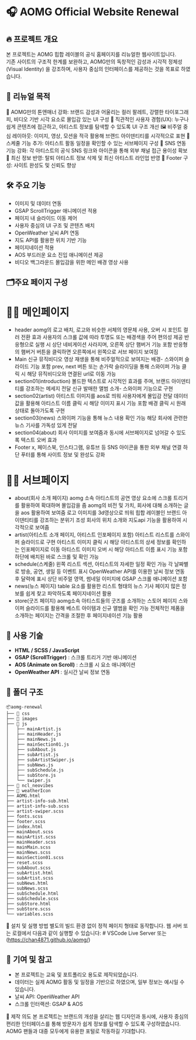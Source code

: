 
# 🎧 AOMG Official Website Renewal

## 🔥 프로젝트 개요
본 프로젝트는 AOMG 힙합 레이블의 공식 홈페이지를 리뉴얼한 웹사이트입니다.  
기존 사이트의 구조적 한계를 보완하고, AOMG만의 독창적인 감성과 시각적 정체성(Visual Identity) 을 강조하며, 사용자 중심의 인터페이스를 제공하는 것을 목표로 하였습니다.

## 🎯 리뉴얼 목적
🎨 AOMG만의 톤앤매너 강화: 브랜드 감성과 어울리는 컬러 팔레트, 강렬한 타이포그래피, 비디오 기반 시각 요소로 몰입감 있는 UI 구성
🧩 직관적인 사용자 경험(UX): 누구나 쉽게 콘텐츠에 접근하고, 아티스트 정보를 탐색할 수 있도록 UI 구조 개선
🖼️ 비주얼 중심 레이아웃: 이미지, 영상, 모션을 적극 활용해 브랜드 아이덴티티를 시각적으로 표현
📅 스케줄 기능 추가: 아티스트 활동 일정을 확인할 수 있는 서브페이지 구성
🔗 SNS 연동 기능 강화: 각 아티스트의 공식 SNS 링크와 아이콘을 통해 외부 채널 접근 용이성 확보
🧹 최신 정보 반영: 탈퇴 아티스트 정보 삭제 및 최신 아티스트 라인업 반영
🧱 Footer 구성: 사이트 완성도 및 신뢰도 향상

## 🛠️ 주요 기능
- 이미지 및 데이터 연동
- GSAP ScrollTrigger 애니메이션 적용
- 페이지 내 슬라이드 이동 제어
- 사용자 중심의 UI 구조 및 콘텐츠 배치
- OpenWeather 날씨 API 연동
- 지도 API를 활용한 위치 기반 기능
- 페이지네이션 적용
- AOS 부드러운 요소 진입 애니메이션 제공
- 비디오 백그라운드	몰입감을 위한 메인 배경 영상 사용

## 🗂️주요 페이지 구성
# 💁‍♂️ 메인페이지
- header
    aomg의 로고 배치, 로고와 비슷한 서체의 영문체 사용, 오버 시 포인트 컬러 전환 효과
    사용자의 스크롤 값에 따라 투명도 또는 배경색을 주어 편의성 제공
    반응형으로 실행 시 상단 네비게이션 사라지며, 오른쪽 상단 햄버거 기능 포함
    반응형의 햄버거 버튼을 클릭하면 오른쪽에서 왼쪽으로 서브 페이지 보여짐
- Main
    신규 뮤직비디오 영상 재생을 통해 비주얼적으로 보여지는 배경- 스와이퍼 슬라이드 기능 포함
    prev, next 버튼 또는 손가락 슬라이딩을 통해 스와이퍼 가능
    클릭 시 해당 뮤직비디오와 연결된 url로 이동 가능
- section01(introduction)
    볼드한 텍스트로 시각적인 효과를 주며, 브랜드 아이덴티티를 강조하는 메세지 전달
    신규 발매한 앨범 소개- 스와이퍼 기능으로 구현
- section02(artist)
    아티스트 이미지를 aos로 띄워 사용자에게 몰입감 전달
    데이터 값을 활용해 아티스트 이름 클릭 시 해당 이미지 표시 기능 포함
    배경 클릭 시 원래 상태로 돌아가도록 구현
- section03(news)
    스와이퍼 기능을 통해 뉴스 내용 확인 가능
    해당 회사에 관련한 뉴스 기사를 가독성 있게 전달
- section04(about)
    회사 이미지를 보여줌과 동시에 서브페이지로 넘어갈 수 있도록 텍스트 오버 효과
- Footer
    x, 페이스북, 인스타그램, 유튜브 등 SNS 아이콘을 통한 외부 채널 연결
    하단 푸터를 통해 사이트 정보 및 완성도 강화
  
# 💁‍♂️ 서브페이지
- about(회사 소개 페이지)
    aomg 소속 아티스트의 공연 영상 요소에 스크롤 트리거를 활용하여 확대하며 몰입감을 줌
    aomg의 비전 및 가치, 회사에 대해 소개하는 글을 aos 활용하여 보여줌
    로고 이미지를 3d영상으로 띄워 힙합 레이블인 브랜드 아이덴티티를 강조하는 분위기 조성
    회사의 위치 소개와 지도api 기능을 활용하여 시각적으로 보여줌
- artist(아티스트 소개 페이지, 아티스트 인포페이지 포함)
    아티스트 리스트를 스와이퍼 슬라이드로 구현
    아티스트 이미지 클릭 시 해당 아티스트의 상세 정보를 확인하는 인포페이지로 이동
    아티스트 이미지 오버 시 해당 아티스트 이름 표시 기능 포함
    하단에 배치된 바로 스크롤 및 확인 가능
- schedule(스케줄)
    왼쪽 리스트 섹션, 아티스트의 자세한 일정 확인 가능
    각 날짜별로 방송, 공연, 생일 등 이벤트 표시
    OpenWeather API를 이용한 날씨 정보 연동 후 달력에 표시
    상단 비주얼 영역, 썸네일 이미지에 GSAP 스크롤 애니메이션 포함
- news(뉴스 페이지)
    table 요소를 활용한 리스트 형태의 뉴스 기사 페이지
    많은 정보를 쉽게 찾고 파악하도록 페이지네이션 활용
- store(굿즈 페이지)
    aomg소속 아티스트들의 굿즈를 소개하는 스토어 페이지
    스와이퍼 슬라이드를 활용해 베스트 아이템과 신규 앨범을 확인 가능
    전체적인 제품을 소개하는 페이지는 간격을 조절한 후 페이지네이션 기능 활용

## 🧩 사용 기술
- **HTML / SCSS / JavaScript**
- **GSAP (ScrollTrigger)** : 스크롤 트리거 기반 애니메이션
- **AOS (Animate on Scroll)** : 스크롤 시 요소 애니메이션
- **OpenWeather API** : 실시간 날씨 정보 연동

## 📁 폴더 구조
```
📦aomg-renewal
├── 📁 css
├── 📁 images
├── 📁 js
│   ├── mainArtist.js
│   ├── mainHeader.js
│   ├── mainNews.js
│   ├── mainSection01.js
│   ├── subAbout.js
│   ├── subArtist.js
│   ├── subArtistSwiper.js
│   ├── subNews.js
│   ├── subSchedule.js
│   ├── subStore.js
│   └── swiper.js
├── 📁 ncl_neovibes
├── 📁 weatherIcon
├── AOMG.html
├── artist-info-sub.html
├── artist-info-sub.scss
├── artist-swiper.scss
├── fonts.scss
├── footer.scss
├── index.html
├── mainAbout.scss
├── mainArtist.scss
├── mainHeader.scss
├── mainMain.scss
├── mainNews.scss
├── mainSection01.scss
├── reset.scss
├── subAbout.scss
├── subArtist.html
├── subArtist.scss
├── subNews.html
├── subNews.scss
├── subSchedule.html
├── subSchedule.scss
├── subStore.html
├── subStore.scss
└── variables.scss

```

📝 설치 및 실행 방법
별도의 빌드 환경 없이 정적 페이지 형태로 동작합니다.
웹 서버 또는 로컬에서 다음과 같이 실행할 수 있습니다:
    # VSCode Live Server 또는
    (https://chan4871.github.io/aomg/)

## 📌 기여 및 참고
- 본 프로젝트는 교육 및 포트폴리오 용도로 제작되었습니다.
- 데이터는 실제 AOMG 활동 및 일정을 기반으로 하였으며, 일부 정보는 예시일 수 있습니다.
- 날씨 API: OpenWeather API
- 스크롤 인터랙션: GSAP & AOS

💬 제작 의도
본 프로젝트는 브랜드의 개성을 살리는 웹 디자인과 동시에,
사용자 중심의 편리한 인터페이스를 통해 방문자가 쉽게 정보를 탐색할 수 있도록 구성하였습니다.
AOMG 팬들과 대중 모두에게 유용한 포털로 작동하길 기대합니다.

